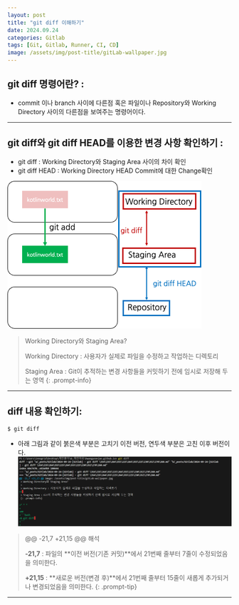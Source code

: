```yaml
---
layout: post
title: "git diff 이해하기"
date: 2024.09.24
categories: Gitlab 
tags: [Git, Gitlab, Runner, CI, CD]
image: /assets/img/post-title/gitLab-wallpaper.jpg
---
```


## git diff 명령어란? :
- commit 이나 branch 사이에 다른점 혹은 파일이나 Repository와 Working Directory 사이의 다른점을 보여주는 명령어이다.

* * *

## git diff와 git diff HEAD를 이용한 변경 사항 확인하기 :
- git diff : Working Directory와 Staging Area 사이의 차이 확인
- git diff HEAD : Working Directory HEAD Commit에 대한 Change확인

[![gitlab diff 그림](/assets/img/post/Gitlab/git%20diff%20그림.png)](/assets/img/post/Gitlab/git%20diff%20그림.png)

> Working Directory와 Staging Area?
>
> Working Directory : 사용자가 실제로 파일을 수정하고 작업하는 디렉토리
> 
> Staging Area : Git이 추적하는 변경 사항들을 커밋하기 전에 임시로 저장해 두는 영역
{: .prompt-info}

* * *

## diff 내용 확인하기:
```bash
$ git diff 
```

- 아래 그림과 같이 붉은색 부분은 고치기 이전 버전, 연두색 부분은 고친 이후 버전이다.
![git diff 명령어 실행 결과 화면](/assets/img/post/Gitlab/git%20diff%20명령어%20실행%20결과%20화면.png)

> @@ -21,7 +21,15 @@ 해석
>
> **-21,7** : 파일의 **이전 버전(기존 커밋)**에서 21번째 줄부터 7줄이 수정되었음을 의미한다.
>
> **+21,15** : **새로운 버전(변경 후)**에서 21번째 줄부터 15줄이 새롭게 추가되거나 변경되었음을 의미한다.
{: .prompt-tip}

* * *